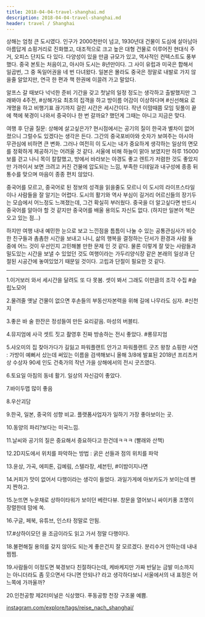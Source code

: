 ```yaml
---
title: 2018-04-04-travel-shanghai.md
description: 2018-04-04-travel-shanghai.md
header: travel / Shanghai
---
```


상해는 엄청 큰 도시였다. 인구가 2000천만이 넘고, 1930년대 건물이 도심에 살아남아 아름답게 쇼핑거리로 진화했고, 대조적으로 크고 높은 대형 건물로 이루어진 현대식 주거, 오피스 단지도 다 있다. 다양성이 있을 만큼 규모가 있고, 역사적인 컨텍스트도 풍부했다. 중국 본토는 처음이고, 아시아 도시는 8년만이다. 그 사이 유럽과 미국은 합해서 일곱번, 그 중 독일어권을 네 번 다녀왔다. 일본은 몰라도 중국은 정말로 내발로 가지 않을줄 알았지만, 연극 한 편과 책 한권에 이끌려 가고 말았다.



알프스 갈 때보다 넉넉한 준비 기간을 갖고 첫날의 일정 정도는 생각하고 출발했지만 그래봐야 4주전, #상해가요 최초의 집객을 하고 방이름 어감이 이상하다며 #신선해요 로 개명을 하고 비행기표 끊기까지 걸린 시간은 세시간이다. 작년 이맘때쯤 모임 뒷풀이 끝에 책에 북경이 나와서 중국이나 한 번 갈까요? 했던게 그때는 아니고 지금은 맞다.



여행 후 단골 질문: 상해에 살고싶은가? 현시점에서는 공기의 질이 한국과 별차이 없어졌으니 그럴수도 있겠다는 생각은 든다. 그간의 중국포비아와 숫자가 보여주는 아시아 무관심에 비하면 큰 변화. 그러나 여전히 이 도시는 내가 중요하게 생각하는 일상의 면모를 정확하게 제공하기는 어려울 것 같다. 서울에 비해 하늘이 맑아 보였지만 하루 15000보를 걷고 나니 목이 칼칼했고, 방에서 바라보는 야경도 좋고 렌트가 저렴한 것도 좋았지만 가까이서 보면 크려고 커진 건물에 압도되는 느낌, 부족한 디테일과 내구성에 종종 뒤통수를 맞으며 마음이 종종 편치 않았다.



중국어를 모르고, 중국어로 된 정보의 성격을 읽을줄도 모르니 이 도시의 라이프스타일이나 사람들을 잘 알기는 어렵다. 도시의 활기와 역사 부심이 길거리 어르신들의 장기두는 모습에서 어느정도 느껴졌는데, 그건 확실히 부러웠다. 중국을 더 알고싶다면 반드시 중국어를 알아야 할 것 같지만 중국어를 배울 용의도 자신도 없다. (하지만 일본어 책은 오고 있는 점…)



하지만 여행 내내 예민한 눈으로 보고 느낀점을 틈틈이 나눌 수 있는 공통관심사가 비슷한 친구들과 촘촘한 시간을 보내고 나니, 삶의 행복을 결정하는 단서가 환경과 사람 둘 중에 어느 것이 우선인지 고민해볼 만한 문제 인 것 같다. 물론 이렇게 잘 맞는 사람들과 밀도있는 시간을 보낼 수 있었던 것도 여행이라는 가두리양식장 같은 본래의 일상과 단절된 시공간에 놓여있었기 때문일 것이다. 고립과 단절이 필요한 것 같다.


______

1.이거보러 와서 세시간을 달려도 또 다 못봄. 셋이 봐서 그래도 이만큼의 조각 수집 #슬립노모어

2.물려줄 옛날 건물이 없으면 후손들의 부동산자본력을 위해 길에 나무라도 심자. #신천지

3.좋은 바 술 한잔은 정성들여 만든 요리같음. 마성의 버블티.

4.뮤지엄에 사극 셋트 짓고 촬영후 진짜 방송하는 전시 좋았다. #롱뮤지엄

5.샤오미의 집 찾아가다가 길잃고 파워플랜트 안가고 파워플랜트 굿즈 왕창 쇼핑한 사연 : 가방이 예뻐서 샀는데 써있는 이름을 검색해보니 올해 3/8에 발표된 2018년 프리츠커상 수상자 90세 인도 건축가의 작년 가을 상해에서의 전시 굿즈였다.

6.토요일 아침의 동네 활기. 일상의 자신감이 좋았다.

7.바이두맵 많이 좋음

8.우산괴담

9.한국, 일본, 중국의 성향 비교. 플랫폼사업자가 일하기 가장 좋아보이는 곳.

10.동양의 파리?보다는 미국느낌.

11.날씨와 공기의 질은 중요해서 중요하다고 한건데ㅋㅋㅋ (빨래와 산책)

12.2D지도에서 위치를 파악하는 방법 : 굵은 선들과 점의 위치를 파악

13.윤상, 가곡, 에피톤, 김예림, 스텔라장, 세븐틴, #이밤이지나면

14.커피가 맛이 없어서 다행이라는 생각이 들었다. 과일가게에 아보카도가 보이는데 왠지 짠하고.

15.눈뜨면 누운채로 상하이타워가 보이던 베란다뷰. 창문을 열어보니 싸이키풍 조명이 장렬한데 맘에 쏙.

16.구글, 페북, 유튜브, 인스타 정말로 안됨.

17.#상하이모던 을 조금이라도 읽고 가서 정말 다행이다.

18.불편해질 용의를 갖지 않아도 되는게 좋은건지 잘 모르겠다. 분리수거 안하는데 내내 찜찜.

19.사람들이 이정도면 북경보다 친절하다는데, 케바케지만 가짜 반달눈 금발 미소까지는 아니더라도 좀 웃으면서 다니면 안되나? 라고 생각하다보니 서울에서의 내 표정은 어느쪽에 가까울까?

20.인천공항 제2터미널은 식상했다. 푸동공항 천장 구조물 예쁨.



[instagram.com/explore/tags/reise_nach_shanghai/](https://www.instagram.com/explore/tags/reise_nach_shanghai/)
